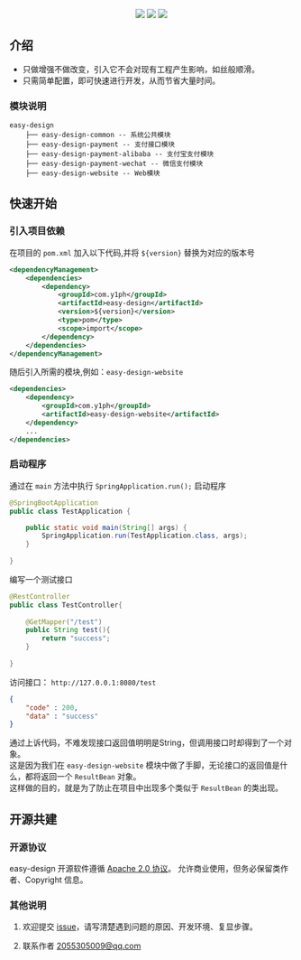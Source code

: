 <p align="center">
    <img src="https://img.shields.io/badge/easy_design-1.0.0-blue.svg" />
    <img src="https://img.shields.io/badge/spring_boot-2.3.1-blue.svg" />
    <img src="https://img.shields.io/github/license/Yip01/easy-design" />
</p>

## 介绍

- 只做增强不做改变，引入它不会对现有工程产生影响，如丝般顺滑。
- 只需简单配置，即可快速进行开发，从而节省大量时间。

### 模块说明

```
easy-design
    ├── easy-design-common -- 系统公共模块
    ├── easy-design-payment -- 支付接口模块
    ├── easy-design-payment-alibaba -- 支付宝支付模块
    ├── easy-design-payment-wechat -- 微信支付模块
    ├── easy-design-website -- Web模块
```

## 快速开始

### 引入项目依赖

在项目的 ``pom.xml`` 加入以下代码,并将 ``${version}`` 替换为对应的版本号

~~~xml
<dependencyManagement>
    <dependencies>
        <dependency>
            <groupId>com.y1ph</groupId>
            <artifactId>easy-design</artifactId>
            <version>${version}</version>
            <type>pom</type>
            <scope>import</scope>
        </dependency>
    </dependencies>
</dependencyManagement>
~~~

随后引入所需的模块,例如：``easy-design-website``
~~~xml
<dependencies>
    <dependency>
        <groupId>com.y1ph</groupId>
        <artifactId>easy-design-website</artifactId>
    </dependency>
    ...
</dependencies>
~~~

### 启动程序

通过在 ``main`` 方法中执行 ``SpringApplication.run();`` 启动程序

~~~java
@SpringBootApplication
public class TestApplication {

    public static void main(String[] args) {
        SpringApplication.run(TestApplication.class, args);
    }
    
}
~~~

编写一个测试接口

```java
@RestController
public class TestController{
    
    @GetMapper("/test")
    public String test(){
        return "success";
    }
    
}

```

访问接口： ``http://127.0.0.1:8080/test``

```json
{
    "code" : 200,
    "data" : "success" 
}
```

通过上诉代码，不难发现接口返回值明明是String，但调用接口时却得到了一个对象。  
这是因为我们在 ``easy-design-website`` 模块中做了手脚，无论接口的返回值是什么，都将返回一个 ``ResultBean`` 对象。  
这样做的目的，就是为了防止在项目中出现多个类似于 ``ResultBean`` 的类出现。 



## 开源共建

### 开源协议

easy-design 开源软件遵循 [Apache 2.0 协议](https://www.apache.org/licenses/LICENSE-2.0.html)。
允许商业使用，但务必保留类作者、Copyright 信息。


### 其他说明

1. 欢迎提交 [issue](https://gitee.com/y1ph/easy-design/issues)，请写清楚遇到问题的原因、开发环境、复显步骤。

2. 联系作者 <a href="mailto:2055305009@qq.com">2055305009@qq.com</a>

